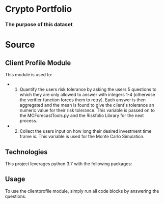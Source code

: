 # Crypto Portfolio 
### The purpose of this dataset 

# Source 

## Client Profile Module

This module is used to:

* 1. Quantify the users risk tolerance by asking the users 5 questions to which they are only allowed to answer with integers 1-4 (otherwise the verifier function forces them to retry). Each answer is then aggregated and the mean is found to give the client's tolerance an numeric value for their risk tolerance. This variable is passed on to the MCForecastTools.py and the Riskfolio Library for the next process.

* 2. Collect the users input on how long their desired investment time frame is. This variable is used for the Monte Carlo Simulation.

## Technologies

This project leverages python 3.7 with the following packages:

## Usage

To use the clientprofile module, simply run all code blocks by answering the questions.